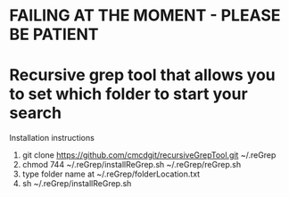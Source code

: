 
# FAILING AT THE MOMENT - PLEASE BE PATIENT
# Recursive grep tool that allows you to set which folder to start your search

 Installation instructions

  1) git clone https://github.com/cmcdgit/recursiveGrepTool.git ~/.reGrep
  2) chmod 744 ~/.reGrep/installReGrep.sh ~/.reGrep/reGrep.sh
  3) type folder name at ~/.reGrep/folderLocation.txt  
  4) sh ~/.reGrep/installReGrep.sh


